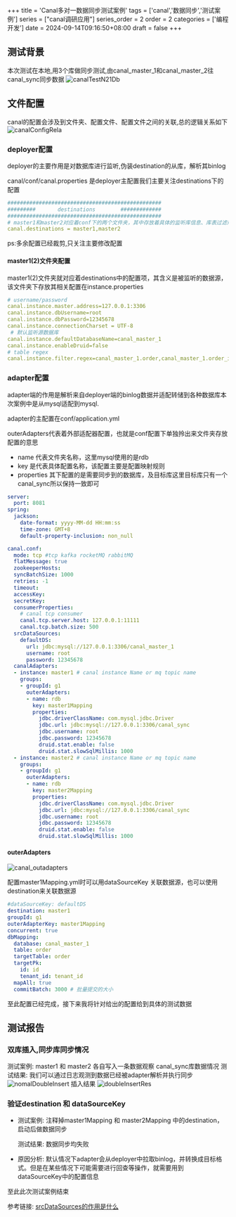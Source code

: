 +++
title = 'Canal多对一数据同步测试案例'
tags = ['canal','数据同步','测试案例']
series = ["canal调研应用"]
series_order = 2
order = 2
categories = ['编程开发']
date = 2024-09-14T09:16:50+08:00
draft = false
+++
## 测试背景
本次测试在本地,用3个库做同步测试,由canal_master_1和canal_master_2往canal_sync同步数据
![canalTestN21Db](canal/canalTestN21Db.png)

## 文件配置
canal的配置会涉及到文件夹、配置文件、配置文件之间的关联,总的逻辑关系如下
![canalConfigRela](canal/canalConfigRela.png)

### deployer配置
deployer的主要作用是对数据库进行监听,伪装destination的从库，解析其binlog

canal/conf/canal.properties 是deployer主配置我们主要关注destinations下的配置
```yaml
#################################################
######### 		destinations		#############
#################################################
# master1和master2对应着conf下的两个文件夹，其中存放着具体的监听库信息、库表过滤规则等
canal.destinations = master1,master2
```
ps:多余配置已经裁剪,只关注主要修改配置

#### master1(2)文件夹配置
master1(2)文件夹就对应着destinations中的配置项，其含义是被监听的数据源，该文件夹下存放其相关配置在instance.properties
```yaml
# username/password
canal.instance.master.address=127.0.0.1:3306
canal.instance.dbUsername=root
canal.instance.dbPassword=12345678
canal.instance.connectionCharset = UTF-8
 # 默认监听源数据库
canal.instance.defaultDatabaseName=canal_master_1
canal.instance.enableDruid=false
# table regex
canal.instance.filter.regex=canal_master_1.order,canal_master_1.order_item
```

### adapter配置
adapter端的作用是解析来自deployer端的binlog数据并适配转储到各种数据库本次案例中是从mysql适配到mysql.

adapter的主配置在conf/application.yml

outerAdapters代表着外部适配器配置，也就是conf配置下单独拎出来文件夹存放配置的意思

- name 代表文件夹名称，这里mysql使用的是rdb
- key 是代表具体配置名称，该配置主要是配置映射规则
- properties 其下配置的是需要同步到的数据库，及目标库这里目标库只有一个canal_sync所以保持一致即可

```yaml
server:
  port: 8081
spring:
  jackson:
    date-format: yyyy-MM-dd HH:mm:ss
    time-zone: GMT+8
    default-property-inclusion: non_null

canal.conf:
  mode: tcp #tcp kafka rocketMQ rabbitMQ
  flatMessage: true
  zookeeperHosts:
  syncBatchSize: 1000
  retries: -1
  timeout:
  accessKey:
  secretKey:
  consumerProperties:
    # canal tcp consumer
    canal.tcp.server.host: 127.0.0.1:11111
    canal.tcp.batch.size: 500
  srcDataSources:
    defaultDS:
      url: jdbc:mysql://127.0.0.1:3306/canal_master_1
      username: root
      password: 12345678
  canalAdapters:
  - instance: master1 # canal instance Name or mq topic name
    groups:
    - groupId: g1
      outerAdapters:
      - name: rdb
        key: master1Mapping
        properties:
          jdbc.driverClassName: com.mysql.jdbc.Driver
          jdbc.url: jdbc:mysql://127.0.0.1:3306/canal_sync
          jdbc.username: root
          jdbc.password: 12345678
          druid.stat.enable: false
          druid.stat.slowSqlMillis: 1000
  - instance: master2 # canal instance Name or mq topic name
    groups:
    - groupId: g1
      outerAdapters:
      - name: rdb
        key: master2Mapping
        properties:
          jdbc.driverClassName: com.mysql.jdbc.Driver
          jdbc.url: jdbc:mysql://127.0.0.1:3306/canal_sync
          jdbc.username: root
          jdbc.password: 12345678
          druid.stat.enable: false
          druid.stat.slowSqlMillis: 1000 
```

#### outerAdapters
![canal_outadapters](canal/canal_outadapters.png)

配置master1Mapping.yml时可以用dataSourceKey 关联数据源，也可以使用destination来关联数据源
```yaml
#dataSourceKey: defaultDS
destination: master1
groupId: g1
outerAdapterKey: master1Mapping
concurrent: true
dbMapping:
  database: canal_master_1
  table: order
  targetTable: order
  targetPk:
    id: id
    tenant_id: tenant_id
  mapAll: true
  commitBatch: 3000 # 批量提交的大小
```
至此配置已经完成，接下来我将针对给出的配置给到具体的测试数据

## 测试报告
### 双库插入,同步库同步情况
测试案例: master1 和 master2 各自写入一条数据观察 canal_sync库数据情况
测试结果:
我们可以通过日志观测到数据已经被adapter解析并执行同步
![nomalDoubleInsert](canal/nomalDoubleInsert.png)
插入结果
![doubleInsertRes](canal/nomalDoubleInsert.png)

### 验证destination 和 dataSourceKey
- 测试案例: 注释掉master1Mapping 和 master2Mapping 中的destination，启动后做数据同步

  测试结果: 数据同步均失败
- 
  原因分析: 默认情况下adapter会从deployer中拉取binlog，并转换成目标格式。但是在某些情况下可能需要进行回查等操作，就需要用到 dataSourceKey中的配置信息

至此此次测试案例结束

参考链接: [srcDataSources的作用是什么](https://developer.aliyun.com/ask/507730)
